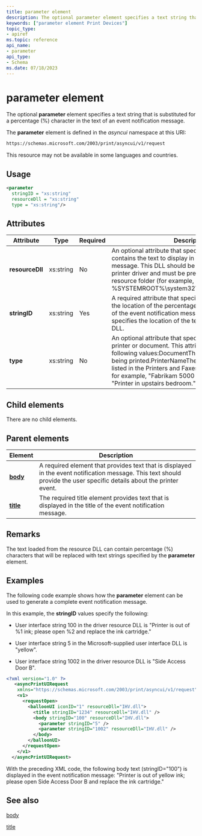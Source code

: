 ```yaml
---
title: parameter element
description: The optional parameter element specifies a text string that is substituted for a percentage ( ) character in the text of an event notification message.
keywords: ["parameter element Print Devices"]
topic_type:
- apiref
ms.topic: reference
api_name:
- parameter
api_type:
- Schema
ms.date: 07/18/2023
---
```


# parameter element

The optional **parameter** element specifies a text string that is substituted for a percentage (%) character in the text of an event notification message.

The **parameter** element is defined in the *asyncui* namespace at this URI:

```xml
https://schemas.microsoft.com/2003/print/asyncui/v1/request
```

This resource may not be available in some languages and countries.

## Usage

```xml
<parameter
  stringID = "xs:string"
  resourceDll = "xs:string"
  type = "xs:string"/>
```

## Attributes

| Attribute | Type | Required | Description |
|--|--|--|--|
| **resourceDll** | xs:string | No | An optional attribute that specifies a resource DLL that contains the text to display in the event notification message. This DLL should be a dependent file of the printer driver and must be present in the driver resource folder (for example, %SYSTEMROOT%\system32\spool\drivers\w32x86\3). |
| **stringID** | xs:string | Yes | A required attribute that specifies the text to display at the location of the percentage (%) character in the text of the event notification message. The attribute value specifies the location of the text string in the resource DLL. |
| **type** | xs:string | No | An optional attribute that specifies the name of the printer or document. This attribute can take one of the following values:DocumentThe name of the document being printed.PrinterNameThe name of the printer, as listed in the Printers and Faxes folder in Control Panel, for example, "Fabrikam 5000 on \printserver" or "Printer in upstairs bedroom." |

## Child elements

There are no child elements.

## Parent elements

| Element | Description |
|--|--|
| [**body**](body.md) | A required element that provides text that is displayed in the event notification message. This text should provide the user specific details about the printer event. |
| [**title**](title.md) | The required title element provides text that is displayed in the title of the event notification message. |

## Remarks

The text loaded from the resource DLL can contain percentage (%) characters that will be replaced with text strings specified by the **parameter** element.

## Examples

The following code example shows how the **parameter** element can be used to generate a complete event notification message.

In this example, the **stringID** values specify the following:

- User interface string 100 in the driver resource DLL is "Printer is out of %1 ink; please open %2 and replace the ink cartridge."

- User interface string 5 in the Microsoft-supplied user interface DLL is "yellow".

- User interface string 1002 in the driver resource DLL is "Side Access Door B".

```xml
<?xml version="1.0" ?>
   <asyncPrintUIRequest
    xmlns="https://schemas.microsoft.com/2003/print/asyncui/v1/request">
    <v1>
      <requestOpen>
        <balloonUI iconID="1" resourceDll="IHV.dll">
          <title stringID="1234" resourceDll="IHV.dll" />
          <body stringID="100" resourceDll="IHV.dll">
            <parameter stringID="5" />
            <parameter stringID="1002" resourceDll="IHV.dll" />
          </body>
        </balloonUI>
      </requestOpen>
    </v1>
  </asyncPrintUIRequest>
```

With the preceding XML code, the following body text (stringID="100") is displayed in the event notification message: "Printer is out of yellow ink; please open Side Access Door B and replace the ink cartridge."

## See also

[body](body.md)

[title](title.md)
